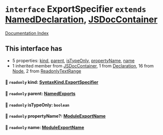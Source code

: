# `interface` ExportSpecifier `extends` [NamedDeclaration](../interface.NamedDeclaration/README.md), [JSDocContainer](../interface.JSDocContainer/README.md)

[Documentation Index](../README.md)

## This interface has

- 5 properties:
[kind](#-readonly-kind-syntaxkindexportspecifier),
[parent](#-readonly-parent-namedexports),
[isTypeOnly](#-readonly-istypeonly-boolean),
[propertyName](#-readonly-propertyname-moduleexportname),
[name](#-readonly-name-moduleexportname)
- 1 inherited member from [JSDocContainer](../interface.JSDocContainer/README.md), 1 from [Declaration](../interface.Declaration/README.md), 16 from [Node](../interface.Node/README.md), 2 from [ReadonlyTextRange](../interface.ReadonlyTextRange/README.md)


#### 📄 `readonly` kind: [SyntaxKind.ExportSpecifier](../enum.SyntaxKind/README.md#exportspecifier--281)



#### 📄 `readonly` parent: [NamedExports](../interface.NamedExports/README.md)



#### 📄 `readonly` isTypeOnly: `boolean`



#### 📄 `readonly` propertyName?: [ModuleExportName](../type.ModuleExportName/README.md)



#### 📄 `readonly` name: [ModuleExportName](../type.ModuleExportName/README.md)



